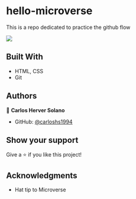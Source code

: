 # hello-microverse
This is a repo dedicated to practice the github flow

![](https://img.shields.io/badge/Microverse-blueviolet)

## Built With

- HTML, CSS
- Git

## Authors

👤 **Carlos Herver Solano**

- GitHub: [@carloshs1994](https://github.com/carloshs1994)

## Show your support

Give a ⭐️ if you like this project!

## Acknowledgments

- Hat tip to Microverse